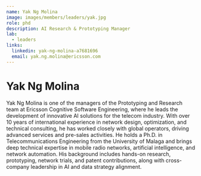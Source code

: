 ```yaml
---
name: Yak Ng Molina
image: images/members/leaders/yak.jpg
role: phd
description: AI Research & Prototyping Manager
lab: 
  - leaders
links:
  linkedin: yak-ng-molina-a7681696
  email: yak.ng.molina@ericsson.com
---
```


# Yak Ng Molina

Yak Ng Molina is one of the managers of the Prototyping and Research team at Ericsson Cognitive Software Engineering, where he leads the development of innovative AI solutions for the telecom industry. With over 10 years of international experience in network design, optimization, and technical consulting, he has worked closely with global operators, driving advanced services and pre-sales activities. He holds a Ph.D. in Telecommunications Engineering from the University of Malaga and brings deep technical expertise in mobile radio networks, artificial intelligence, and network automation. His background includes hands-on research, prototyping, network trials, and patent contributions, along with cross-company leadership in AI and data strategy alignment.
